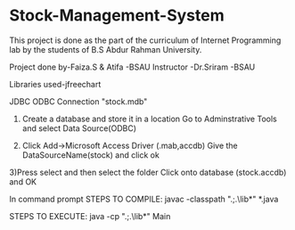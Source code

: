 

# Stock-Management-System

This project is done as the part of the curriculum of Internet Programming lab by the students of B.S Abdur Rahman University.

Project done by-Faiza.S & Atifa -BSAU
Instructor     -Dr.Sriram  -BSAU

Libraries used-jfreechart

JDBC ODBC Connection "stock.mdb"

1) Create a database and store it in a location 
Go to Adminstrative Tools and select Data Source(ODBC)

2) Click Add->Microsoft Access Driver (.mab,accdb) Give the DataSourceName(stock) and click ok

 3)Press select and then select the folder Click onto database (stock.accdb) and OK 

In command prompt
STEPS TO COMPILE:
javac -classpath ".;.\lib\*" *.java 


STEPS TO EXECUTE: java -cp ".;.\lib\*" Main
